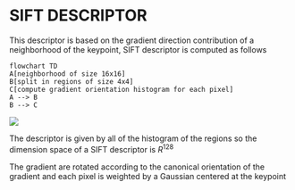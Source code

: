 # SIFT DESCRIPTOR

This descriptor is based on the gradient direction contribution of a neighborhood of the keypoint, SIFT descriptor is computed as follows

```mermaid
flowchart TD
A[neighborhood of size 16x16]
B[split in regions of size 4x4]
C[compute gradient orientation histogram for each pixel]
A --> B
B --> C
```

![](Pasted%20image%2020240314124330.png)

The descriptor is given by all of the histogram of the regions so the dimension space of a SIFT descriptor is $R^{128}$

The gradient are rotated according to the canonical orientation of the gradient and each pixel is weighted by a Gaussian centered at the keypoint